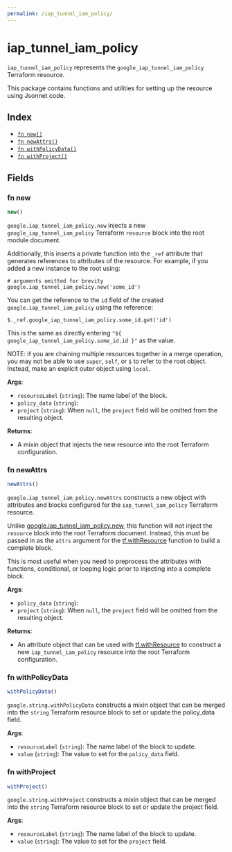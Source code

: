 ```yaml
---
permalink: /iap_tunnel_iam_policy/
---
```


# iap_tunnel_iam_policy

`iap_tunnel_iam_policy` represents the `google_iap_tunnel_iam_policy` Terraform resource.



This package contains functions and utilities for setting up the resource using Jsonnet code.


## Index

* [`fn new()`](#fn-new)
* [`fn newAttrs()`](#fn-newattrs)
* [`fn withPolicyData()`](#fn-withpolicydata)
* [`fn withProject()`](#fn-withproject)

## Fields

### fn new

```ts
new()
```


`google.iap_tunnel_iam_policy.new` injects a new `google_iap_tunnel_iam_policy` Terraform `resource`
block into the root module document.

Additionally, this inserts a private function into the `_ref` attribute that generates references to attributes of the
resource. For example, if you added a new instance to the root using:

    # arguments omitted for brevity
    google.iap_tunnel_iam_policy.new('some_id')

You can get the reference to the `id` field of the created `google.iap_tunnel_iam_policy` using the reference:

    $._ref.google_iap_tunnel_iam_policy.some_id.get('id')

This is the same as directly entering `"${ google_iap_tunnel_iam_policy.some_id.id }"` as the value.

NOTE: if you are chaining multiple resources together in a merge operation, you may not be able to use `super`, `self`,
or `$` to refer to the root object. Instead, make an explicit outer object using `local`.

**Args**:
  - `resourceLabel` (`string`): The name label of the block.
  - `policy_data` (`string`): 
  - `project` (`string`):  When `null`, the `project` field will be omitted from the resulting object.

**Returns**:
- A mixin object that injects the new resource into the root Terraform configuration.


### fn newAttrs

```ts
newAttrs()
```


`google.iap_tunnel_iam_policy.newAttrs` constructs a new object with attributes and blocks configured for the `iap_tunnel_iam_policy`
Terraform resource.

Unlike [google.iap_tunnel_iam_policy.new](#fn-iaptunneliampolicynew), this function will not inject the `resource`
block into the root Terraform document. Instead, this must be passed in as the `attrs` argument for the
[tf.withResource](https://github.com/tf-libsonnet/core/tree/main/docs#fn-withresource) function to build a complete block.

This is most useful when you need to preprocess the attributes with functions, conditional, or looping logic prior to
injecting into a complete block.

**Args**:
  - `policy_data` (`string`): 
  - `project` (`string`):  When `null`, the `project` field will be omitted from the resulting object.

**Returns**:
  - An attribute object that can be used with [tf.withResource](https://github.com/tf-libsonnet/core/tree/main/docs#fn-withresource) to construct a new `iap_tunnel_iam_policy` resource into the root Terraform configuration.


### fn withPolicyData

```ts
withPolicyData()
```

`google.string.withPolicyData` constructs a mixin object that can be merged into the `string`
Terraform resource block to set or update the policy_data field.



**Args**:
  - `resourceLabel` (`string`): The name label of the block to update.
  - `value` (`string`): The value to set for the `policy_data` field.


### fn withProject

```ts
withProject()
```

`google.string.withProject` constructs a mixin object that can be merged into the `string`
Terraform resource block to set or update the project field.



**Args**:
  - `resourceLabel` (`string`): The name label of the block to update.
  - `value` (`string`): The value to set for the `project` field.
